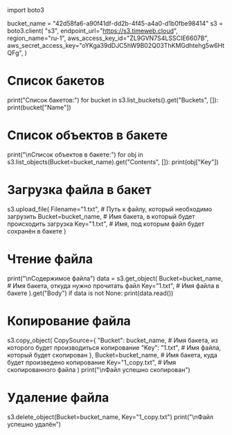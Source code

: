 import boto3


bucket_name = "42d58fa6-a90f41df-dd2b-4f45-a4a0-d1b0fbe98414"
s3 = boto3.client(
    "s3",
    endpoint_url="https://s3.timeweb.cloud",
    region_name="ru-1",
    aws_access_key_id="ZL9GVN7S4LSSCIE6607B",
    aws_secret_access_key="oYKga39dDJC5hW9B02Q03ThKMGdhtehg5w6HtQFg",
)

# Список бакетов
print("Список бакетов:")
for bucket in s3.list_buckets().get("Buckets", []):
    print(bucket["Name"])


# Список объектов в бакете
print("\nСписок объектов в бакете:")
for obj in s3.list_objects(Bucket=bucket_name).get("Contents", []):
    print(obj["Key"])


# Загрузка файла в бакет
s3.upload_file(
    Filename="1.txt",  # Путь к файлу, который необходимо загрузить
    Bucket=bucket_name,  # Имя бакета, в который будет происходить загрузка
    Key="1.txt",  #  Имя, под которым файл будет сохранён в бакете
)

# Чтение файла
print("\nСодержимое файла")
data = s3.get_object(
    Bucket=bucket_name,  # Имя бакета, откуда нужно прочитать файл
    Key="1.txt",  # Имя файла в бакете
).get("Body")
if data is not None:
    print(data.read())


# Копирование файла
s3.copy_object(
    CopySource={
        "Bucket": bucket_name,  # Имя бакета, из которого будет производиться копирование
        "Key": "1.txt",  # Имя файла, который будет скопирован
    },
    Bucket=bucket_name,  # Имя бакета, куда будет произведено копирование
    Key="1_copy.txt",  # Имя скопированного файла
)
print("\nФайл успешно скопирован")


# Удаление файла
s3.delete_object(Bucket=bucket_name, Key="1_copy.txt")
print("\nФайл успешно удалён")
